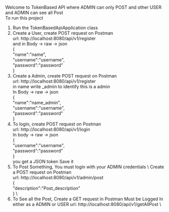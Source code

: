 Welcome to TokenBased API where ADMIN can only POST and other USER and ADMIN can see all Post \
To run this project

1. Run the TokenBasedApiApplication class
2. Create a User, create POST request on Postman \
    url: http://localhost:8080/api/v1/register \
    and in Body -> raw -> json \
   { \
     "name":"name", \
     "username":"username", \
     "password":"password" \
   }
3. Create a Admin, create POST request on Postman \
   url: http://localhost:8080/api/v1/register \
    in name write _admin to identify this is a admin \
   In Body -> raw -> json \
   { \
   "name":"name_admin", \
   "username":"username", \
   "password":"password" \
   }
4. To login, create POST request on Postman \
   url: http://localhost:8080/api/v1/login \
   In body -> raw -> json \
   { \
   "username":"username", \
   "password":"password" \
   } \
   you get a JSON token Save it
5. To Post Something, You must login with your ADMIN credentials \ 
   Create a POST request on Postman \
   url: http://localhost:8080/api/v1/admin/post \
   { \
   "description":"Post_description" \
   } \
6. To See all the Post, Create a GET request in Postman 
   Must be Logged In either as a ADMIN or USER
   url: http://localhost:8080/api/v1/getAllPost \
  
  